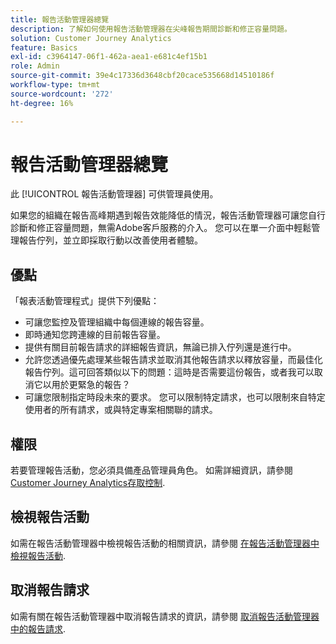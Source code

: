 ```yaml
---
title: 報告活動管理器總覽
description: 了解如何使用報告活動管理器在尖峰報告期間診斷和修正容量問題。
solution: Customer Journey Analytics
feature: Basics
exl-id: c3964147-06f1-462a-aea1-e681c4ef15b1
role: Admin
source-git-commit: 39e4c17336d3648cbf20cace535668d14510186f
workflow-type: tm+mt
source-wordcount: '272'
ht-degree: 16%

---
```


# 報告活動管理器總覽

此 [!UICONTROL 報告活動管理器] 可供管理員使用。

如果您的組織在報告高峰期遇到報告效能降低的情況，報告活動管理器可讓您自行診斷和修正容量問題，無需Adobe客戶服務的介入。 您可以在單一介面中輕鬆管理報告佇列，並立即採取行動&#x200B;&#x200B;以改善使用者體驗。

## 優點

「報表活動管理程式」提供下列優點：

* 可讓您監控及管理組織中每個連線的報告容量。
* 即時通知您跨連線的目前報告容量。
* 提供有關目前報告請求的詳細報告資訊，無論已排入佇列還是進行中。
* 允許您透過優先處理某些報告請求並取消其他報告請求以釋放容量，而最佳化報告佇列。這可回答類似以下的問題：這時是否需要這份報告，或者我可以取消它以用於更緊急的報告？
* 可讓您限制指定時段未來的要求。 您可以限制特定請求，也可以限制來自特定使用者的所有請求，或與特定專案相關聯的請求。

## 權限

<!-- update for CJA -->

若要管理報告活動，您必須具備產品管理員角色。 如需詳細資訊，請參閱 [Customer Journey Analytics存取控制](/help/technotes/access-control.md).

## 檢視報告活動

如需在報告活動管理器中檢視報告活動的相關資訊，請參閱 [在報告活動管理器中檢視報告活動](/help/reporting-activity-manager/reporting-activity.md).

## 取消報告請求

如需有關在報告活動管理器中取消報告請求的資訊，請參閱 [取消報告活動管理器中的報告請求](/help/reporting-activity-manager/reporting-activity-cancel-requests.md).

